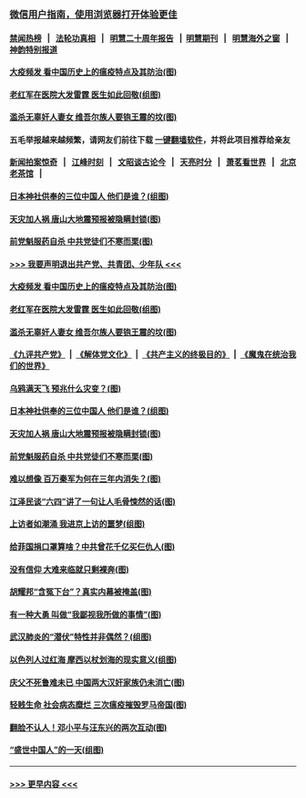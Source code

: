 ### [微信用户指南，使用浏览器打开体验更佳](https://github.com/gfw-breaker/banned-news1/blob/master/indexes/wechat-guide.md?t=0)
#### [禁闻热榜](热点新闻.md?t=0)  &nbsp;&nbsp;|&nbsp;&nbsp; [法轮功真相](https://github.com/gfw-breaker/truth/blob/master/README.md?t=0) &nbsp;&nbsp;|&nbsp;&nbsp; [明慧二十周年报告](https://github.com/gfw-breaker/mh-reports/blob/master/README.md?t=0) &nbsp;&nbsp;|&nbsp;&nbsp;[明慧期刊](https://github.com/gfw-breaker/mh-qikan) &nbsp;&nbsp;|&nbsp;&nbsp; [明慧海外之窗](https://github.com/gfw-breaker/mh-news/blob/master/README.md?t=0) &nbsp;&nbsp;|&nbsp;&nbsp; [神韵特别报道](https://github.com/gfw-breaker/mh-news/blob/master/shenyun.md?t=0)
#### [大疫频发 看中国历史上的瘟疫特点及其防治(图)](../pages/p6/921239.md?t=02081755) 
#### [老红军在医院大发雷霆 医生如此回敬(组图)](../pages/p6/921788.md?t=02081755) 
#### [滥杀无辜奸人妻女 维吾尔族人要铇王震的坟(图)](../pages/p6/922253.md?t=02081755) 
#### 五毛举报越来越频繁，请网友们前往下载 [一键翻墙软件](https://github.com/gfw-breaker/ssr-accounts)，并将此项目推荐给亲友
#### [新闻拍案惊奇](https://github.com/gfw-breaker/banned-news1/blob/master/pages/link4.md) &nbsp;&nbsp;|&nbsp;&nbsp; [江峰时刻](https://github.com/gfw-breaker/banned-news1/blob/master/pages/link4.md) &nbsp;&nbsp;|&nbsp;&nbsp; [文昭谈古论今](https://github.com/gfw-breaker/banned-news1/blob/master/pages/link4.md) &nbsp;&nbsp;|&nbsp;&nbsp; [天亮时分](https://github.com/gfw-breaker/banned-news1/blob/master/pages/link4.md) &nbsp;&nbsp;|&nbsp;&nbsp; [萧茗看世界](https://github.com/gfw-breaker/banned-news1/blob/master/pages/link4.md) &nbsp;&nbsp;|&nbsp;&nbsp; [北京老茶馆](https://github.com/gfw-breaker/banned-news1/blob/master/pages/link4.md) &nbsp;&nbsp;|&nbsp;&nbsp; 
#### [日本神社供奉的三位中国人 他们是谁？(组图)](../pages/p6/921987.md?t=02081755) 
#### [天灾加人祸 唐山大地震预报被隐瞒封锁(图)](../pages/p6/921901.md?t=02081755) 
#### [前党魁服药自杀 中共党徒们不寒而栗(图)](../pages/p6/921966.md?t=02081755) 
#### [>>> 我要声明退出共产党、共青团、少年队 <<<](https://github.com/begood0513/goodnews/blob/master/quit/letter.md) 
#### [大疫频发 看中国历史上的瘟疫特点及其防治(图)](../pages/p6/921239.md?t=02081755) 
#### [老红军在医院大发雷霆 医生如此回敬(组图)](../pages/p6/921788.md?t=02081755) 
#### [滥杀无辜奸人妻女 维吾尔族人要铇王震的坟(图)](../pages/p6/922253.md?t=02081755) 
#### [《九评共产党》](https://github.com/begood0513/9ping.md/blob/master/README.md) &nbsp;|&nbsp; [《解体党文化》](../../../../jtdwh.md/blob/master/README.md)  &nbsp;|&nbsp; [《共产主义的终极目的》](../../../../gczydzjmd.md/blob/master/README.md) &nbsp;|&nbsp; [《魔鬼在统治我们的世界》](../../../../mgztzwmdsj.md/blob/master/README.md) 
#### [乌鸦满天飞 预兆什么灾变？(图)](../pages/p6/922250.md?t=02081755) 
#### [日本神社供奉的三位中国人 他们是谁？(组图)](../pages/p6/921987.md?t=02081755) 
#### [天灾加人祸 唐山大地震预报被隐瞒封锁(图)](../pages/p6/921901.md?t=02081755) 
#### [前党魁服药自杀 中共党徒们不寒而栗(图)](../pages/p6/921966.md?t=02081755) 
#### [难以想像 百万秦军为何在三年内消失？(图)](../pages/p6/921851.md?t=02081755) 
#### [江泽民谈“六四”讲了一句让人毛骨悚然的话(图)](../pages/p6/921002.md?t=02081755) 
#### [上访者如潮涌 我进京上访的噩梦(组图)](../pages/p6/921336.md?t=02081755) 
#### [给菲国捐口罩算啥？中共曾花千亿买仨仇人(图)](../pages/p6/921961.md?t=02081755) 
#### [没有信仰 大难来临就只剩裸奔(图)](../pages/p6/921715.md?t=02081755) 
#### [胡耀邦“含冤下台”？真实内幕被掩盖(图)](../pages/p6/919429.md?t=02081755) 
#### [有一种大勇 叫做“我鄙视我所做的事情”(图)](../pages/p6/921707.md?t=02081755) 
#### [武汉肺炎的“潜伏”特性并非偶然？(组图)](../pages/p6/921829.md?t=02081755) 
#### [以色列人过红海 摩西以杖划海的现实意义(组图)](../pages/p6/921603.md?t=02081755) 
#### [庆父不死鲁难未已 中国两大汉奸家族仍未消亡(图)](../pages/p6/921660.md?t=02081755) 
#### [轻贱生命 社会病态糜烂 三次瘟疫摧毁罗马帝国(图)](../pages/p6/921405.md?t=02081755) 
#### [翻脸不认人！邓小平与汪东兴的两次互动(图)](../pages/p6/918612.md?t=02081755) 
#### [“盛世中国人”的一天(组图)](../pages/p6/921338.md?t=02081755) 

----
#### [ >>> 更早内容 <<< ](../indexes/p6-earlier.md)
